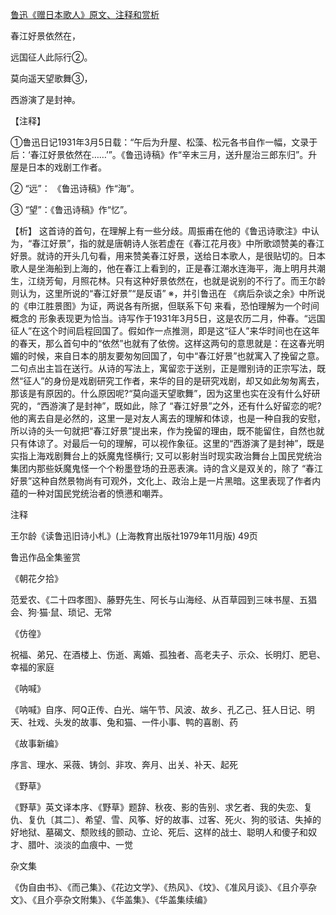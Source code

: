 [鲁迅《赠日本歌人》原文、注释和赏析](https://www.vrrw.net/wx/9311.html)

春江好景依然在，

远国征人此际行②。

莫向遥天望歌舞③，

西游演了是封神。

【注释】

①鲁迅日记1931年3月5日载：“午后为升屋、松藻、松元各书自作一幅，文录于后：‘春江好景依然在……’”。《鲁迅诗稿》作“辛末三月，送升屋治三郎东归”。升屋是日本的戏剧工作者。

② “远”： 《鲁迅诗稿》作“海”。

③ “望”：《鲁迅诗稿》作“忆”。



【析】 这首诗的首句，在理解上有一些分歧。周振甫在他的《鲁迅诗歌注》中认为，“春江好景”，指的就是唐朝诗人张若虚在《春江花月夜》中所歌颂赞美的春江好景。就诗的开头几句看，用来赞美春江好景，送给日本歌人，是很贴切的。日本歌人是坐海船到上海的，他在春江上看到的，正是春江潮水连海平，海上明月共潮生，江绕芳甸，月照花林。只有这种好景依然在，也就是说别的不行了。而王尔龄则认为，这里所说的“春江好景”“是反语” ※，并引鲁迅在 《病后杂谈之余》中所说的《申江胜景图》为证，两说各有所据，但联系下句 来看，恐怕理解为一个时间概念的 形象表现更为恰当。诗写作于1931年3月5日，这是农历二月，仲春。“远国征人”在这个时间启程回国了。假如作一点推测，即是这“征人”来华时间也在这年的春天，那么首句中的“依然”也就有了依傍。这样这两句的意思就是：在这春光明媚的时候，来自日本的朋友要匆匆回国了，句中“春江好景”也就寓入了挽留之意。二句点出主旨在送行。从诗的写法上，寓留恋于送别，正是赠别诗的正宗写法，既然“征人”的身份是戏剧研究工作者，来华的目的是研究戏剧，却又如此匆匆离去，那该是有原因的。什么原因呢?“莫向遥天望歌舞”，因为这里也实在没有什么好研究的，“西游演了是封神”，既如此，除了 “春江好景”之外，还有什么好留恋的呢?他的离去自是必然的，这里一是对友人离去的理解和体谅，也是一种自我的安慰，所以诗的头一句就把“春江好景”提出来，作为挽留的理由，既不能留住，自然也就只有体谅了。对最后一句的理解，可以视作象征。这里的“西游演了是封神”，既是实指上海戏剧舞台上的妖魔鬼怪横行; 又可以影射当时现实政治舞台上国民党统治集团内那些妖魔鬼怪一个个粉墨登场的丑恶表演。诗的含义是双关的，除了 “春江好景”这种自然景物尚有可观外，文化上、政治上是一片黑暗。这里表现了作者内蕴的一种对国民党统治者的愤懑和嘲弄。

注释

王尔龄《读鲁迅旧诗小札》(上海教育出版社1979年11月版) 49页

鲁迅作品全集鉴赏

《朝花夕拾》

范爱农、《二十四孝图》、藤野先生、阿长与山海经、从百草园到三味书屋、五猖会、狗·猫·鼠、琐记、无常

《仿徨》

祝福、弟兄、在酒楼上、伤逝、离婚、孤独者、高老夫子、示众、长明灯、肥皂、幸福的家庭

《呐喊》

《呐喊》自序、阿Q正传、白光、端午节、风波、故乡、孔乙己、狂人日记、明天、社戏、头发的故事、兔和猫、一件小事、鸭的喜剧、药

《故事新编》

序言、理水、采薇、铸剑、非攻、奔月、出关、补天、起死

《野草》

《野草》英文译本序、《野草》题辞、秋夜、影的告别、求乞者、我的失恋、复仇、复仇〔其二〕、希望、雪、风筝、好的故事、过客、死火、狗的驳诘、失掉的好地狱、墓碣文、颓败线的颤动、立论、死后、这样的战士、聪明人和傻子和奴才、腊叶、淡淡的血痕中、一觉

杂文集

《伪自由书》、《而己集》、《花边文学》、《热风》、《坟》、《准风月谈》、《且介亭杂文》、《且介亭杂文附集》、《华盖集》、《华盖集续编》

